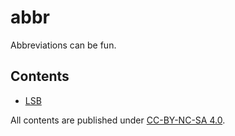 # abbr
Abbreviations can be fun.

## Contents

* [LSB](lsb.md)

All contents are published under [CC-BY-NC-SA 4.0](https://creativecommons.org/licenses/by-nc-sa/4.0/).
